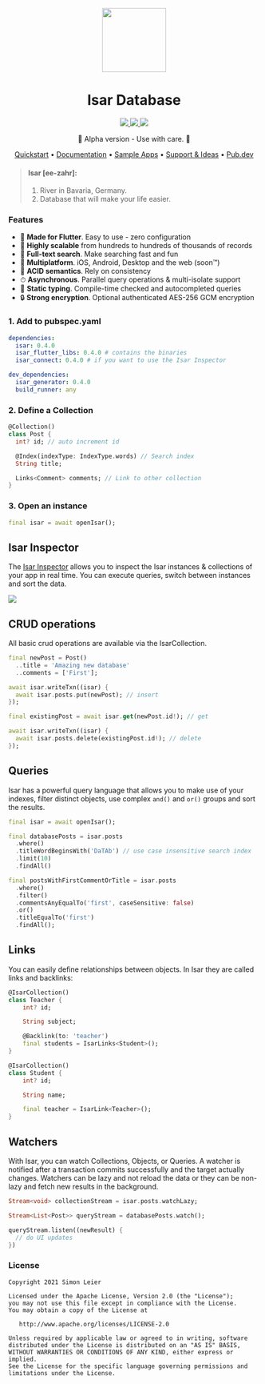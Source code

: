 <p align="center">
  <a href="https://isar.dev">
    <img src="https://raw.githubusercontent.com/isar/isar/main/.github/assets/isar.svg?sanitize=true" height="128">
  </a>
  <h1 align="center">Isar Database</h1>
</p>

<p align="center">
  <a href="https://github.com/isar/isar/actions/workflows/test.yml">
    <img src="https://img.shields.io/github/workflow/status/isar/isar/Dart%20CI/main?label=tests&labelColor=333940&logo=github">
  </a>
  <a href="https://pub.dev/packages/isar">
    <img src="https://img.shields.io/pub/v/isar?label=pub.dev&labelColor=333940&logo=dart">
  </a>
  <a href="https://github.com/isar/isar/blob/main/LICENSE">
    <img src="https://img.shields.io/github/license/hivedb/hive?color=%23007A88&labelColor=333940&logo=apache">
  </a>
</p>

<p align="center">🚧 Alpha version - Use with care. 🚧</p>

<p align="center">
  <a href="https://isar.dev">Quickstart</a> •
  <a href="https://isar.dev/schema">Documentation</a> •
  <a href="https://github.com/isar/samples">Sample Apps</a> •
  <a href="https://github.com/isar/isar/discussions">Support & Ideas</a> •
  <a href="https://pub.dev/packages/isar">Pub.dev</a>
</p>


> #### Isar [ee-zahr]:
> 1. River in Bavaria, Germany.
> 2. Database that will make your life easier.


### Features

- 💙 **Made for Flutter**. Easy to use - zero configuration
- 🚀 **Highly scalable** from hundreds to hundreds of thousands of records
- 🔎 **Full-text search**. Make searching fast and fun
- 📱 **Multiplatform**. iOS, Android, Desktop and the web (soon™)
- 🧪 **ACID semantics**. Rely on consistency
- ⏱ **Asynchronous**. Parallel query operations & multi-isolate support
- 💃 **Static typing**. Compile-time checked and autocompleted queries
- 🔒 **Strong encryption**. Optional authenticated AES-256 GCM encryption

### 1. Add to pubspec.yaml

```yaml
dependencies:
  isar: 0.4.0
  isar_flutter_libs: 0.4.0 # contains the binaries
  isar_connect: 0.4.0 # if you want to use the Isar Inspector

dev_dependencies:
  isar_generator: 0.4.0
  build_runner: any
```

### 2. Define a Collection
```dart
@Collection()
class Post {
  int? id; // auto increment id

  @Index(indexType: IndexType.words) // Search index
  String title;

  Links<Comment> comments; // Link to other collection
}
```

### 3. Open an instance
```dart
final isar = await openIsar();
```


## Isar Inspector

The [Isar Inspector](https://github.com/isar/isar/releases/latest) allows you to inspect the Isar instances & collections of your app in real time. You can execute queries, switch between instances and sort the data.

<img src="https://raw.githubusercontent.com/isar/isar/main/.github/assets/isar-inspector.png?sanitize=true">



## CRUD operations

All basic crud operations are available via the IsarCollection.

```dart
final newPost = Post()
  ..title = 'Amazing new database'
  ..comments = ['First'];

await isar.writeTxn((isar) {
  await isar.posts.put(newPost); // insert
});

final existingPost = await isar.get(newPost.id!); // get

await isar.writeTxn((isar) {
  await isar.posts.delete(existingPost.id!); // delete
});
```

## Queries

Isar has a powerful query language that allows you to make use of your indexes, filter distinct objects, use complex `and()` and `or()` groups and sort the results.

```dart
final isar = await openIsar();

final databasePosts = isar.posts
  .where()
  .titleWordBeginsWith('DaTAb') // use case insensitive search index
  .limit(10)
  .findAll()

final postsWithFirstCommentOrTitle = isar.posts
  .where()
  .filter()
  .commentsAnyEqualTo('first', caseSensitive: false)
  .or()
  .titleEqualTo('first')
  .findAll();
```

## Links

You can easily define relationships between objects. In Isar they are called links and backlinks:

```dart
@IsarCollection()
class Teacher {
    int? id;

    String subject;

    @Backlink(to: 'teacher')
    final students = IsarLinks<Student>();
}

@IsarCollection()
class Student {
    int? id;

    String name;

    final teacher = IsarLink<Teacher>();
}
```

## Watchers

With Isar, you can watch Collections, Objects, or Queries. A watcher is notified after a transaction commits successfully and the target actually changes.
Watchers can be lazy and not reload the data or they can be non-lazy and fetch new results in the background.

```dart
Stream<void> collectionStream = isar.posts.watchLazy;

Stream<List<Post>> queryStream = databasePosts.watch();

queryStream.listen((newResult) {
  // do UI updates
})
```

### License

```
Copyright 2021 Simon Leier

Licensed under the Apache License, Version 2.0 (the "License");
you may not use this file except in compliance with the License.
You may obtain a copy of the License at

   http://www.apache.org/licenses/LICENSE-2.0

Unless required by applicable law or agreed to in writing, software
distributed under the License is distributed on an "AS IS" BASIS,
WITHOUT WARRANTIES OR CONDITIONS OF ANY KIND, either express or implied.
See the License for the specific language governing permissions and
limitations under the License.
```
